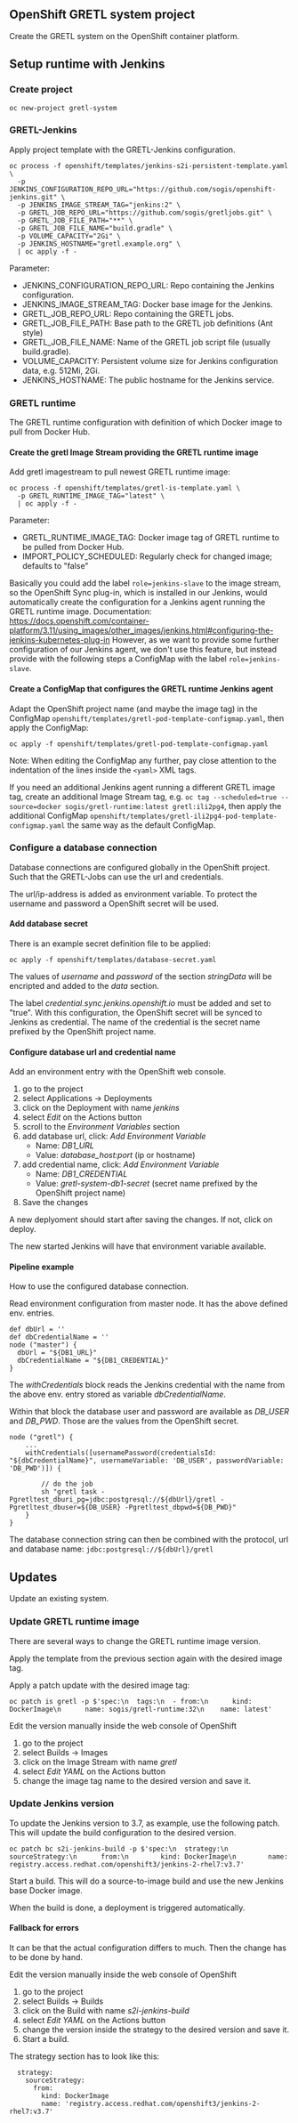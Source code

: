 OpenShift GRETL system project
------------------------------
Create the GRETL system on the OpenShift container platform.


## Setup runtime with Jenkins

### Create project
```
oc new-project gretl-system
```

### GRETL-Jenkins
Apply project template with the GRETL-Jenkins configuration.
```
oc process -f openshift/templates/jenkins-s2i-persistent-template.yaml \
  -p JENKINS_CONFIGURATION_REPO_URL="https://github.com/sogis/openshift-jenkins.git" \
  -p JENKINS_IMAGE_STREAM_TAG="jenkins:2" \
  -p GRETL_JOB_REPO_URL="https://github.com/sogis/gretljobs.git" \
  -p GRETL_JOB_FILE_PATH="**" \
  -p GRETL_JOB_FILE_NAME="build.gradle" \
  -p VOLUME_CAPACITY="2Gi" \
  -p JENKINS_HOSTNAME="gretl.example.org" \
  | oc apply -f -
```
Parameter:
* JENKINS_CONFIGURATION_REPO_URL: Repo containing the Jenkins configuration.
* JENKINS_IMAGE_STREAM_TAG: Docker base image for the Jenkins. 
* GRETL_JOB_REPO_URL: Repo containing the GRETL jobs.
* GRETL_JOB_FILE_PATH: Base path to the GRETL job definitions (Ant style)
* GRETL_JOB_FILE_NAME: Name of the GRETL job script file (usually build.gradle).
* VOLUME_CAPACITY: Persistent volume size for Jenkins configuration data, e.g. 512Mi, 2Gi.
* JENKINS_HOSTNAME: The public hostname for the Jenkins service.

### GRETL runtime
The GRETL runtime configuration with definition of which Docker image to pull from Docker Hub.

#### Create the gretl Image Stream providing the GRETL runtime image

Add gretl imagestream to pull newest GRETL runtime image:
```
oc process -f openshift/templates/gretl-is-template.yaml \
  -p GRETL_RUNTIME_IMAGE_TAG="latest" \
  | oc apply -f -
```
Parameter:
* GRETL_RUNTIME_IMAGE_TAG: Docker image tag of GRETL runtime to be pulled from Docker Hub.
* IMPORT_POLICY_SCHEDULED: Regularly check for changed image; defaults to "false"

Basically you could add the label `role=jenkins-slave` to the image stream,
so the OpenShift Sync plug-in, which is installed in our Jenkins,
would automatically create the configuration
for a Jenkins agent running the GRETL runtime image.
Documentation: https://docs.openshift.com/container-platform/3.11/using_images/other_images/jenkins.html#configuring-the-jenkins-kubernetes-plug-in
However, as we want to provide some further configuration
of our Jenkins agent, we don't use this feature,
but instead provide with the following steps a ConfigMap
with the label `role=jenkins-slave`.

#### Create a ConfigMap that configures the GRETL runtime Jenkins agent

Adapt the OpenShift project name (and maybe the image tag) in the ConfigMap
`openshift/templates/gretl-pod-template-configmap.yaml`,
then apply the ConfigMap:
```
oc apply -f openshift/templates/gretl-pod-template-configmap.yaml
```
Note: When editing the ConfigMap any further, pay close attention
to the indentation of the lines inside the `<yaml>` XML tags.

If you need an additional Jenkins agent running a different GRETL image tag,
create an additional Image Stream tag, e.g.
`oc tag --scheduled=true --source=docker sogis/gretl-runtime:latest gretl:ili2pg4`,
then apply the additional ConfigMap
`openshift/templates/gretl-ili2pg4-pod-template-configmap.yaml`
the same way as the default ConfigMap.

### Configure a database connection
Database connections are configured globally in the OpenShift project.
Such that the GRETL-Jobs can use the url and credentials.

The url/ip-address is added as environment variable.
To protect the username and password a OpenShift secret will be used.

#### Add database secret
There is an example secret definition file to be applied:
```
oc apply -f openshift/templates/database-secret.yaml
```
The values of *username* and *password* of the section *stringData* will be encripted
and added to the *data* section.

The label *credential.sync.jenkins.openshift.io* must be added and set to "true".
With this configuration, the OpenShift secret will be synced to Jenkins as credential.
The name of the credential is the secret name prefixed by the OpenShift project name.

#### Configure database url and credential name
Add an environment entry with the OpenShift web console. 
1. go to the project
1. select Applications -> Deployments
1. click on the Deployment with name *jenkins*
1. select *Edit* on the Actions button
1. scroll to the *Environment Variables* section
1. add database url, click: *Add Environment Variable*
    * Name: *DB1_URL*
    * Value: *database_host:port* (ip or hostname)
1. add credential name, click: *Add Environment Variable*
    * Name: *DB1_CREDENTIAL*
    * Value: *gretl-system-db1-secret* (secret name prefixed by the OpenShift project name)
1. Save the changes

A new deplyoment should start after saving the changes. If not, click on deploy.

The new started Jenkins will have that environment variable available.

#### Pipeline example
How to use the configured database connection.

Read environment configuration from master node. It has the above defined env. entries.
```
def dbUrl = ''
def dbCredentialName = ''
node ("master") {
  dbUrl = "${DB1_URL}"
  dbCredentialName = "${DB1_CREDENTIAL}"
}
``` 

The *withCredentials* block reads the Jenkins credential with the name from the above env. entry stored as variable *dbCredentialName*.

Within that block the database user and password are available as *DB_USER* and *DB_PWD*. Those are the values from the OpenShift secret.
```
node ("gretl") {
    ...
    withCredentials([usernamePassword(credentialsId: "${dbCredentialName}", usernameVariable: 'DB_USER', passwordVariable: 'DB_PWD')]) {

        // do the job
        sh "gretl task -Pgretltest_dburi_pg=jdbc:postgresql://${dbUrl}/gretl -Pgretltest_dbuser=${DB_USER} -Pgretltest_dbpwd=${DB_PWD}"
    }
}
```
The database connection string can then be combined with the protocol, url and database name:
```jdbc:postgresql://${dbUrl}/gretl```


## Updates
Update an existing system.

### Update GRETL runtime image
There are several ways to change the GRETL runtime image version.

Apply the template from the previous section again with the desired image tag.


Apply a patch update with the desired image tag:
```
oc patch is gretl -p $'spec:\n  tags:\n  - from:\n      kind: DockerImage\n      name: sogis/gretl-runtime:32\n    name: latest'
```

Edit the version manually inside the web console of OpenShift
1. go to the project
1. select Builds -> Images
1. click on the Image Stream with name *gretl*
1. select *Edit YAML* on the Actions button
1. change the image tag name to the desired version and save it. 

### Update Jenkins version
To update the Jenkins version to 3.7, as example, use the following patch.
This will update the build configuration to the desired version.
```
oc patch bc s2i-jenkins-build -p $'spec:\n  strategy:\n    sourceStrategy:\n      from:\n        kind: DockerImage\n        name: registry.access.redhat.com/openshift3/jenkins-2-rhel7:v3.7'
```
Start a build. This will do a source-to-image build and use the new Jenkins base Docker image.

When the build is done, a deployment is triggered automatically.

#### Fallback for errors
It can be that the actual configuration differs to much. Then the change has to be done by hand.

Edit the version manually inside the web console of OpenShift
1. go to the project
1. select Builds -> Builds
1. click on the Build with name *s2i-jenkins-build*
1. select *Edit YAML* on the Actions button
1. change the version inside the strategy to the desired version and save it.
1. Start a build.

The strategy section has to look like this:
```
  strategy:
    sourceStrategy:
      from:
        kind: DockerImage
        name: 'registry.access.redhat.com/openshift3/jenkins-2-rhel7:v3.7'
```
